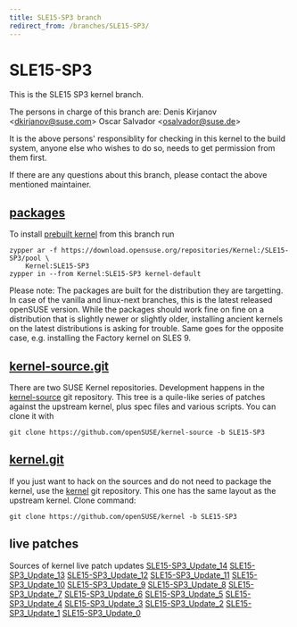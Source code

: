 ```yaml
---
title: SLE15-SP3 branch
redirect_from: /branches/SLE15-SP3/
---
```

# SLE15-SP3
This is the SLE15 SP3 kernel branch.

The persons in charge of this branch are:
Denis Kirjanov <[dkirjanov@suse.com](mailto:dkirjanov@suse.com?subject=SLE15-SP3%20branch)>
Oscar Salvador <[osalvador@suse.de](mailto:osalvador@suse.de?subject=SLE15-SP3%20branch)>

It is the above persons' responsiblity for checking in this kernel to
the build system, anyone else who wishes to do so, needs to get
permission from them first.

If there are any questions about this branch, please contact the above
mentioned maintainer.


## [packages](https://download.opensuse.org/repositories/Kernel:/SLE15-SP3)
To install
[prebuilt kernel](https://download.opensuse.org/repositories/Kernel:/SLE15-SP3)
from this branch run

```
zypper ar -f https://download.opensuse.org/repositories/Kernel:/SLE15-SP3/pool \
    Kernel:SLE15-SP3
zypper in --from Kernel:SLE15-SP3 kernel-default
```

Please note: The packages are built for the distribution they are
targetting. In case of the vanilla and linux-next branches, this is the
latest released openSUSE version. While the packages should work fine on
fine on a distribution that is slightly newer or slightly older,
installing ancient kernels on the latest distributions is asking for
trouble. Same goes for the opposite case, e.g. installing the Factory
kernel on SLES 9.

## [kernel-source.git](https://github.com/openSUSE/kernel-source/tree/SLE15-SP3)
There are two SUSE Kernel repositories. Development happens in the
[kernel-source](https://github.com/openSUSE/kernel-source/tree/SLE15-SP3)
git repository. This tree is a quile-like series of patches against the
upstream kernel, plus spec files and various scripts. You can clone it
with

```
git clone https://github.com/openSUSE/kernel-source -b SLE15-SP3
```

## [kernel.git](https://github.com/openSUSE/kernel/tree/SLE15-SP3)
If you just want to hack on the sources and do not need to package the
kernel, use the [kernel](https://github.com/openSUSE/kernel/tree/SLE15-SP3)
git repository. This one has the same layout as the upstream kernel. Clone
command:

```
git clone https://github.com/openSUSE/kernel -b SLE15-SP3
```

## live patches
Sources of kernel live patch updates [SLE15-SP3_Update_14](https://github.com/SUSE/kernel-livepatch/tree/SLE15-SP3_Update_14) [SLE15-SP3_Update_13](https://github.com/SUSE/kernel-livepatch/tree/SLE15-SP3_Update_13) [SLE15-SP3_Update_12](https://github.com/SUSE/kernel-livepatch/tree/SLE15-SP3_Update_12) [SLE15-SP3_Update_11](https://github.com/SUSE/kernel-livepatch/tree/SLE15-SP3_Update_11) [SLE15-SP3_Update_10](https://github.com/SUSE/kernel-livepatch/tree/SLE15-SP3_Update_10) [SLE15-SP3_Update_9](https://github.com/SUSE/kernel-livepatch/tree/SLE15-SP3_Update_9) [SLE15-SP3_Update_8](https://github.com/SUSE/kernel-livepatch/tree/SLE15-SP3_Update_8) [SLE15-SP3_Update_7](https://github.com/SUSE/kernel-livepatch/tree/SLE15-SP3_Update_7) [SLE15-SP3_Update_6](https://github.com/SUSE/kernel-livepatch/tree/SLE15-SP3_Update_6) [SLE15-SP3_Update_5](https://github.com/SUSE/kernel-livepatch/tree/SLE15-SP3_Update_5) [SLE15-SP3_Update_4](https://github.com/SUSE/kernel-livepatch/tree/SLE15-SP3_Update_4) [SLE15-SP3_Update_3](https://github.com/SUSE/kernel-livepatch/tree/SLE15-SP3_Update_3) [SLE15-SP3_Update_2](https://github.com/SUSE/kernel-livepatch/tree/SLE15-SP3_Update_2) [SLE15-SP3_Update_1](https://github.com/SUSE/kernel-livepatch/tree/SLE15-SP3_Update_1) [SLE15-SP3_Update_0](https://github.com/SUSE/kernel-livepatch/tree/SLE15-SP3_Update_0)
